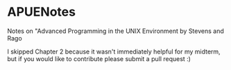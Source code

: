# APUENotes
Notes on "Advanced Programming in the UNIX Environment by Stevens and Rago

I skipped Chapter 2 because it wasn't immediately helpful for my midterm, but if you would like to contribute please submit a pull request :)
